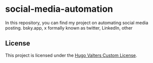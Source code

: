 # social-media-automation
In this repository, you can find my project on automating social media posting. bsky.app, x formally known as twitter, LinkedIn, other

## License

This project is licensed under the [Hugo Valters Custom License](LICENSE).